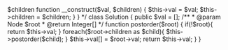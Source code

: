 <?php
/*
// Definition for a Node.
class Node {
    public $val;
    public $children;

    @param Integer $val 
    @param list<Node> $children 
    function __construct($val, $children) {
        $this->val = $val;
        $this->children = $children;
    }
}
*/
class Solution {
    public $val = [];
    /**
     * @param Node $root
     * @return Integer[]
     */
    function postorder($root) {
        if(!$root){
            return $this->val;
        }
        foreach($root->children as $child){
            $this->postorder($child);
        }
        $this->val[] = $root->val;
        return $this->val;
    }
}
